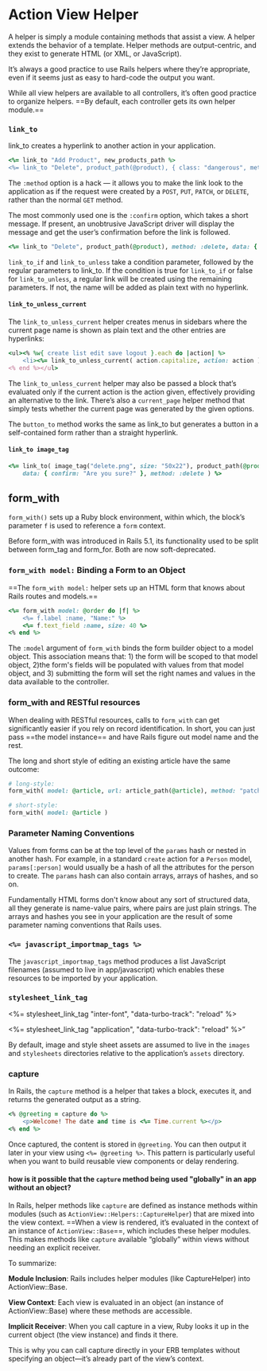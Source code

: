 # Action View Helper

A helper is simply a module containing methods that assist a view. A helper extends the behavior of a template. Helper methods are output-centric, and they exist to generate HTML (or XML, or JavaScript).

It’s always a good practice to use Rails helpers where they’re appropriate, even if it seems just as easy to hard-code the output you want.

While all view helpers are available to all controllers, it’s often good practice to organize helpers. ==By default, each controller gets its own helper module.==

### ``link_to``

link_to creates a hyperlink to another action in your application.

```ruby
<%= link_to "Add Product", new_products_path %>
<%= link_to "Delete", product_path(@product), { class: "dangerous", method: 'delete' } %>
```

The ``:method`` option is a hack — it allows you to make the link look to the application as if the request were created by a `POST`, `PUT`, `PATCH`, or `DELETE`, rather than the normal `GET` method.

The most commonly used one is the `:confirm` option, which takes a short message. If present, an unobtrusive JavaScript driver will display the message and get the user’s confirmation before the link is followed.

```ruby
<%= link_to "Delete", product_path(@product), method: :delete, data: { confirm: 'Are you sure?' } %>
```

`link_to_if` and `link_to_unless` take a condition parameter, followed by the regular parameters to link_to. If the condition is true for `link_to_if` or false for `link_to_unless`, a regular link will be created using the remaining parameters. If not, the name will be added as plain text with no hyperlink.

#### `link_to_unless_current`

The `link_to_unless_current` helper creates menus in sidebars where the current page name is shown as plain text and the other entries are hyperlinks:

```ruby
<ul><% %w{ create list edit save logout }.each do |action| %>
	<li><%= link_to_unless_current( action.capitalize, action: action ) %></li>
<% end %></ul>
```

The `link_to_unless_current` helper may also be passed a block that’s evaluated only if the current action is the action given, effectively providing an alternative to the link. There’s also a `current_page` helper method that simply tests whether the current page was generated by the given options.

The `button_to` method works the same as link_to but generates a button in a self-contained form rather than a straight hyperlink.

#### `link_to image_tag`

```ruby
<%= link_to( image_tag("delete.png", size: "50x22"), product_path(@product), 
	data: { confirm: "Are you sure?" }, method: :delete ) %>
```



## form\_with

`form_with()` sets up a Ruby block environment, within which, the block’s parameter `f` is used to reference a `form` context.

Before form\_with was introduced in Rails 5.1, its functionality used to be split between form\_tag and form\_for. Both are now soft-deprecated.

### `form_with model:` Binding a Form to an Object

==The `form_with model:` helper sets up an HTML form that knows about Rails routes and models.==

```ruby
<%= form_with model: @order do |f| %>
    <%= f.label :name, "Name:" %>
    <%= f.text_field :name, size: 40 %>
<% end %>
```

The `:model` argument of `form_with` binds the form builder object to a model object. This association means that: 1) the form will be scoped to that model object, 2)the form's fields will be populated with values from that model object, and 3) submitting the form will set the right names and values in the data available to the controller.

### form\_with and RESTful resources

When dealing with RESTful resources, calls to `form_with` can get significantly easier if you rely on record identification. In short, you can just pass ==the model instance== and have Rails figure out model name and the rest.

The long and short style of editing an existing article have the same outcome:

```ruby
# long-style:
form_with( model: @article, url: article_path(@article), method: "patch" )

# short-style:
form_with( model: @article )
```

### Parameter Naming Conventions

Values from forms can be at the top level of the `params` hash or nested in another hash. For example, in a standard `create` action for a `Person` model, `params[:person]` would usually be a hash of all the attributes for the person to create. The `params` hash can also contain arrays, arrays of hashes, and so on.

Fundamentally HTML forms don't know about any sort of structured data, all they generate is name-value pairs, where pairs are just plain strings. The arrays and hashes you see in your application are the result of some parameter naming conventions that Rails uses.

### `<%= javascript_importmap_tags %>`

The `javascript_importmap_tags` method produces a list JavaScript filenames (assumed to live in app/javascript) which enables these resources to be imported by your application.

### `stylesheet_link_tag`

<%= stylesheet_link_tag "inter-font", "data-turbo-track": "reload" %>

<%= stylesheet_link_tag "application", "data-turbo-track": "reload" %>”

By default, image and style sheet assets are assumed to live in the `images` and `stylesheets` directories relative to the application’s `assets` directory.



### capture

In Rails, the `capture` method is a helper that takes a block, executes it, and returns the generated output as a string.

```ruby
<% @greeting = capture do %>
	<p>Welcome! The date and time is <%= Time.current %></p>
<% end %>
```

Once captured, the content is stored in `@greeting`. You can then output it later in your view using `<%= @greeting %>`. This pattern is particularly useful when you want to build reusable view components or delay rendering.

#### how is it possible that the `capture` method being used "globally" in an app without an object?

In Rails, helper methods like `capture` are defined as instance methods within modules (such as `ActionView::Helpers::CaptureHelper`) that are mixed into the view context. ==When a view is rendered, it’s evaluated in the context of an instance of `ActionView::Base`==, which includes these helper modules. This makes methods like `capture` available “globally” within views without needing an explicit receiver.

To summarize:

**Module Inclusion**: Rails includes helper modules (like CaptureHelper) into ActionView::Base.

**View Context**: Each view is evaluated in an object (an instance of ActionView::Base) where these methods are accessible.

**Implicit Receiver**: When you call capture in a view, Ruby looks it up in the current object (the view instance) and finds it there.

This is why you can call capture directly in your ERB templates without specifying an object—it’s already part of the view’s context.